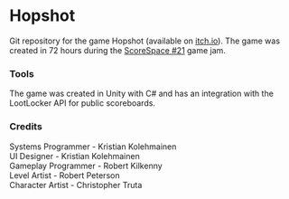 
# Hopshot
Git repository for the game Hopshot (available on [itch.io](https://mckoleman.itch.io/hopshot)). The game was created in 72 hours during the [ScoreSpace #21](https://itch.io/jam/scorejam21) game jam.

### Tools
The game was created in Unity with C# and has an integration with the LootLocker API for public scoreboards.

### Credits
Systems Programmer - Kristian Kolehmainen<br/>
UI Designer - Kristian Kolehmainen<br/>
Gameplay Programmer - Robert Kilkenny<br/>
Level Artist - Robert Peterson<br/>
Character Artist - Christopher Truta<br/>
